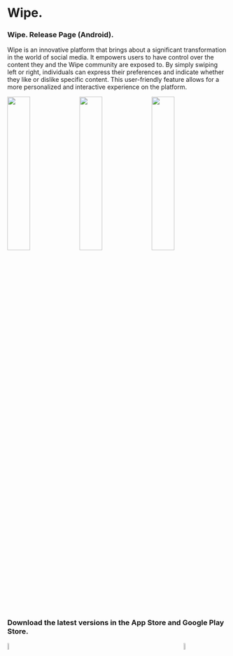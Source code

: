 # Wipe.
### Wipe. Release Page (Android).
Wipe is an innovative platform that brings about a significant transformation in the world of social media. It empowers users to have control over the content they and the Wipe community are exposed to. By simply swiping left or right, individuals can express their preferences and indicate whether they like or dislike specific content. This user-friendly feature allows for a more personalized and interactive experience on the platform.


 
<img src="https://github.com/user-attachments/assets/9589d9c1-7e29-46d8-afda-2ff77f31a2dc" width="32%" height="30%">
<img src="https://github.com/user-attachments/assets/91e9aa97-9fcb-460e-b6e8-f55831586dda" width="32%" height="30%">
<img src="https://github.com/user-attachments/assets/0641e4cc-ffb7-44ae-891f-290d3513327c" width="32%" height="30%">

### Download the latest versions in the App Store and Google Play Store.

 <div style="display: flex; justify-content: space-between; flex-direction: row;">
            <a href="https://apps.apple.com/de/app/wipe/id6468419388" style="width: 20%; ">
              <img src="https://monsore-records.com/wp-content/uploads/2024/10/crop-2.png" alt="Download on the App Store" style="width: 20%; height: auto;" />
            </a>
            <a href="https://play.google.com/store/apps/details?id=com.mnsr.dev.wipesocial" style="width: 20%;  ">
              <img src="https://monsore-records.com/wp-content/uploads/2024/10/google-play-badge.png" alt="Get it on Google Play" style="width: 20%; height: auto;" />
            </a>
     </div>







